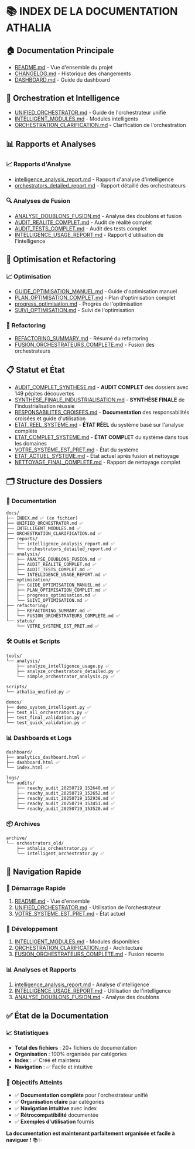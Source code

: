 # 📚 INDEX DE LA DOCUMENTATION ATHALIA

## 🏠 **Documentation Principale**
- [README.md](../README.md) - Vue d'ensemble du projet
- [CHANGELOG.md](../CHANGELOG.md) - Historique des changements
- [DASHBOARD.md](../DASHBOARD.md) - Guide du dashboard

## 🎯 **Orchestration et Intelligence**
- [UNIFIED_ORCHESTRATOR.md](UNIFIED_ORCHESTRATOR.md) - Guide de l'orchestrateur unifié
- [INTELLIGENT_MODULES.md](INTELLIGENT_MODULES.md) - Modules intelligents
- [ORCHESTRATION_CLARIFICATION.md](ORCHESTRATION_CLARIFICATION.md) - Clarification de l'orchestration

## 📊 **Rapports et Analyses**
### 📈 **Rapports d'Analyse**
- [intelligence_analysis_report.md](reports/intelligence_analysis_report.md) - Rapport d'analyse d'intelligence
- [orchestrators_detailed_report.md](reports/orchestrators_detailed_report.md) - Rapport détaillé des orchestrateurs

### 🔍 **Analyses de Fusion**
- [ANALYSE_DOUBLONS_FUSION.md](analysis/ANALYSE_DOUBLONS_FUSION.md) - Analyse des doublons et fusion
- [AUDIT_REALITE_COMPLET.md](analysis/AUDIT_REALITE_COMPLET.md) - Audit de réalité complet
- [AUDIT_TESTS_COMPLET.md](analysis/AUDIT_TESTS_COMPLET.md) - Audit des tests complet
- [INTELLIGENCE_USAGE_REPORT.md](analysis/INTELLIGENCE_USAGE_REPORT.md) - Rapport d'utilisation de l'intelligence

## 🔧 **Optimisation et Refactoring**
### 📈 **Optimisation**
- [GUIDE_OPTIMISATION_MANUEL.md](optimization/GUIDE_OPTIMISATION_MANUEL.md) - Guide d'optimisation manuel
- [PLAN_OPTIMISATION_COMPLET.md](optimization/PLAN_OPTIMISATION_COMPLET.md) - Plan d'optimisation complet
- [progress_optimisation.md](optimization/progress_optimisation.md) - Progrès de l'optimisation
- [SUIVI_OPTIMISATION.md](optimization/SUIVI_OPTIMISATION.md) - Suivi de l'optimisation

### 🔄 **Refactoring**
- [REFACTORING_SUMMARY.md](refactoring/REFACTORING_SUMMARY.md) - Résumé du refactoring
- [FUSION_ORCHESTRATEURS_COMPLETE.md](refactoring/FUSION_ORCHESTRATEURS_COMPLETE.md) - Fusion des orchestrateurs

## 📋 **Statut et État**
- [AUDIT_COMPLET_SYNTHESE.md](status/AUDIT_COMPLET_SYNTHESE.md) - **AUDIT COMPLET** des dossiers avec 149 pépites découvertes
- [SYNTHESE_FINALE_INDUSTRIALISATION.md](status/SYNTHESE_FINALE_INDUSTRIALISATION.md) - **SYNTHÈSE FINALE** de l'industrialisation réussie
- [RESPONSABILITES_CROISEES.md](status/RESPONSABILITES_CROISEES.md) - **Documentation** des responsabilités croisées et guide d'utilisation
- [ETAT_REEL_SYSTEME.md](status/ETAT_REEL_SYSTEME.md) - **ÉTAT RÉEL** du système basé sur l'analyse complète
- [ETAT_COMPLET_SYSTEME.md](status/ETAT_COMPLET_SYSTEME.md) - **ÉTAT COMPLET** du système dans tous les domaines
- [VOTRE_SYSTEME_EST_PRET.md](status/VOTRE_SYSTEME_EST_PRET.md) - État du système
- [ETAT_ACTUEL_SYSTEME.md](status/ETAT_ACTUEL_SYSTEME.md) - État actuel après fusion et nettoyage
- [NETTOYAGE_FINAL_COMPLETE.md](status/NETTOYAGE_FINAL_COMPLETE.md) - Rapport de nettoyage complet

## 🗂️ **Structure des Dossiers**

### 📁 **Documentation**
```
docs/
├── INDEX.md ✅ (ce fichier)
├── UNIFIED_ORCHESTRATOR.md ✅
├── INTELLIGENT_MODULES.md ✅
├── ORCHESTRATION_CLARIFICATION.md ✅
├── reports/
│   ├── intelligence_analysis_report.md ✅
│   └── orchestrators_detailed_report.md ✅
├── analysis/
│   ├── ANALYSE_DOUBLONS_FUSION.md ✅
│   ├── AUDIT_REALITE_COMPLET.md ✅
│   ├── AUDIT_TESTS_COMPLET.md ✅
│   └── INTELLIGENCE_USAGE_REPORT.md ✅
├── optimization/
│   ├── GUIDE_OPTIMISATION_MANUEL.md ✅
│   ├── PLAN_OPTIMISATION_COMPLET.md ✅
│   ├── progress_optimisation.md ✅
│   └── SUIVI_OPTIMISATION.md ✅
├── refactoring/
│   ├── REFACTORING_SUMMARY.md ✅
│   └── FUSION_ORCHESTRATEURS_COMPLETE.md ✅
└── status/
    └── VOTRE_SYSTEME_EST_PRET.md ✅
```

### 🛠️ **Outils et Scripts**
```
tools/
└── analysis/
    ├── analyze_intelligence_usage.py ✅
    ├── analyze_orchestrators_detailed.py ✅
    └── simple_orchestrator_analysis.py ✅

scripts/
└── athalia_unified.py ✅

demos/
├── demo_system_intelligent.py ✅
├── test_all_orchestrators.py ✅
├── test_final_validation.py ✅
└── test_quick_validation.py ✅
```

### 📊 **Dashboards et Logs**
```
dashboard/
├── analytics_dashboard.html ✅
├── dashboard.html ✅
└── index.html ✅

logs/
└── audits/
    ├── reachy_audit_20250719_152640.md ✅
    ├── reachy_audit_20250719_152652.md ✅
    ├── reachy_audit_20250719_152938.md ✅
    ├── reachy_audit_20250719_153451.md ✅
    └── reachy_audit_20250719_153520.md ✅
```

### 📦 **Archives**
```
archive/
└── orchestrators_old/
    ├── athalia_orchestrator.py ✅
    └── intelligent_orchestrator.py ✅
```

## 🎯 **Navigation Rapide**

### 🚀 **Démarrage Rapide**
1. [README.md](../README.md) - Vue d'ensemble
2. [UNIFIED_ORCHESTRATOR.md](UNIFIED_ORCHESTRATOR.md) - Utilisation de l'orchestrateur
3. [VOTRE_SYSTEME_EST_PRET.md](status/VOTRE_SYSTEME_EST_PRET.md) - État actuel

### 🔧 **Développement**
1. [INTELLIGENT_MODULES.md](INTELLIGENT_MODULES.md) - Modules disponibles
2. [ORCHESTRATION_CLARIFICATION.md](ORCHESTRATION_CLARIFICATION.md) - Architecture
3. [FUSION_ORCHESTRATEURS_COMPLETE.md](refactoring/FUSION_ORCHESTRATEURS_COMPLETE.md) - Fusion récente

### 📊 **Analyses et Rapports**
1. [intelligence_analysis_report.md](reports/intelligence_analysis_report.md) - Analyse d'intelligence
2. [INTELLIGENCE_USAGE_REPORT.md](analysis/INTELLIGENCE_USAGE_REPORT.md) - Utilisation de l'intelligence
3. [ANALYSE_DOUBLONS_FUSION.md](analysis/ANALYSE_DOUBLONS_FUSION.md) - Analyse des doublons

## ✅ **État de la Documentation**

### 📈 **Statistiques**
- **Total des fichiers** : 20+ fichiers de documentation
- **Organisation** : 100% organisée par catégories
- **Index** : ✅ Créé et maintenu
- **Navigation** : ✅ Facile et intuitive

### 🎯 **Objectifs Atteints**
- ✅ **Documentation complète** pour l'orchestrateur unifié
- ✅ **Organisation claire** par catégories
- ✅ **Navigation intuitive** avec index
- ✅ **Rétrocompatibilité** documentée
- ✅ **Exemples d'utilisation** fournis

**La documentation est maintenant parfaitement organisée et facile à naviguer !** 📚✨ 